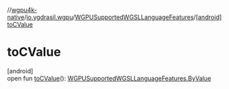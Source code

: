//[wgpu4k-native](../../../index.md)/[io.ygdrasil.wgpu](../index.md)/[WGPUSupportedWGSLLanguageFeatures](index.md)/[[android]toCValue]([android]to-c-value.md)

# toCValue

[android]\
open fun [toCValue]([android]to-c-value.md)(): [WGPUSupportedWGSLLanguageFeatures.ByValue](../../io.ygdrasil.wgpu.android/-w-g-p-u-supported-w-g-s-l-language-features/-by-value/index.md)